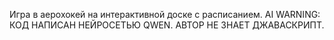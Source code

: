 Игра в аерохокей на интерактивной доске с расписанием.
AI WARNING: КОД НАПИСАН НЕЙРОСЕТЬЮ QWEN. АВТОР НЕ ЗНАЕТ ДЖАВАСКРИПТ.

